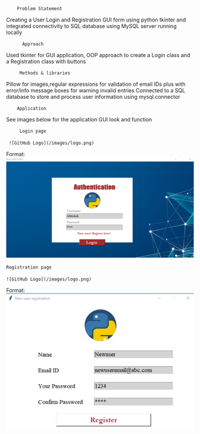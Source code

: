         Problem Statement

Creating a User Login and Registration GUI form using python tkinter and integrated connectivity to SQL database using MySQL server running locally 

          Approach

Used tkinter for GUI application, OOP approach to create a Login class and a Registration class with buttons

         Methods & libraries

Pillow for images,regular expressions for validation of email IDs plus with error/info message boxes for warning invalid entries
Connected to a SQL database to store and process user information using mysql.connector 

        Application

See images below for the application GUI look and function

         Login page
         
     ![GitHub Logo](/images/logo.png)

Format: ![Alt Text](https://github.com/AbhishekatGithub/Abhishek1996/blob/main/MyProjects/GUI_LoginSystem_with_Tkinter/Login%20image.png?raw=true)

    Registration page
    
    ![GitHub Logo](/images/logo.png)
Format: ![Alt Text](https://github.com/AbhishekatGithub/Abhishek1996/blob/main/MyProjects/GUI_LoginSystem_with_Tkinter/Register%20image.png?raw=true)
